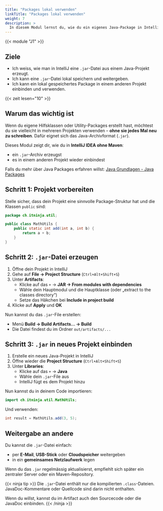 ```yaml
---
title: "Packages lokal verwenden"
linkTitle: "Packages lokal verwenden"
weight: 7
description: >
  In diesem Modul lernst du, wie du ein eigenes Java-Package in IntelliJ als .jar-Datei exportierst und in einem anderen Projekt ohne Maven verwenden kannst.
---
```


{{< module "J1" >}}

## Ziele

- Ich weiss, wie man in IntelliJ eine `.jar`-Datei aus einem Java-Projekt erzeugt.
- Ich kann eine `.jar`-Datei lokal speichern und weitergeben.
- Ich kann ein lokal gespeichertes Package in einem anderen Projekt einbinden und verwenden.

{{< zeit lesen="10" >}}

## Warum das wichtig ist

Wenn du eigene Hilfsklassen oder Utility-Packages erstellt hast, möchtest du sie vielleicht in mehreren Projekten verwenden – **ohne sie jedes Mal neu zu schreiben**. Dafür eignet sich das Java-Archivformat (`.jar`).

Dieses Modul zeigt dir, wie du in **IntelliJ IDEA ohne Maven**:

- ein `.jar`-Archiv erzeugst
- es in einem anderen Projekt wieder einbindest

Falls du mehr über Java Packages erfahren willst: [Java Grundlagen - Java Packages](../../../../02_java/03_java-grundlagen/13_packages/)

## Schritt 1: Projekt vorbereiten

Stelle sicher, dass dein Projekt eine sinnvolle Package-Struktur hat und die Klassen `public` sind:

```java
package ch.itninja.util;

public class MathUtils {
    public static int add(int a, int b) {
        return a + b;
    }
}
```

## Schritt 2: `.jar`-Datei erzeugen

1. Öffne dein Projekt in IntelliJ
2. Gehe auf **File → Project Structure** (`Ctrl+Alt+Shift+S`)
3. Unter **Artifacts**:
   - Klicke auf das `+` → **JAR → From modules with dependencies**
   - Wähle dein Hauptmodul und die Hauptklasse (oder „extract to the classes directory“)
   - Setze das Häkchen bei **Include in project build**
4. Klicke auf **Apply** und **OK**

Nun kannst du das `.jar`-File erstellen:

- Menü **Build → Build Artifacts... → Build**
- Die Datei findest du im Ordner `out/artifacts/...`

## Schritt 3: `.jar` in neues Projekt einbinden

1. Erstelle ein neues Java-Projekt in IntelliJ
2. Öffne wieder die **Project Structure** (`Ctrl+Alt+Shift+S`)
3. Unter **Libraries**:
   - Klicke auf das `+` → **Java**
   - Wähle dein `.jar`-File aus
   - IntelliJ fügt es dem Projekt hinzu

Nun kannst du in deinem Code importieren:

```java
import ch.itninja.util.MathUtils;
```

Und verwenden:

```java
int result = MathUtils.add(3, 5);
```

## Weitergabe an andere

Du kannst die `.jar`-Datei einfach:

- per **E-Mail**, **USB-Stick** oder **Cloudspeicher** weitergeben
- in ein **gemeinsames Netzlaufwerk** legen

Wenn du das `.jar` regelmässig aktualisierst, empfiehlt sich später ein zentraler Server oder ein Maven-Repository.

{{< ninja tip >}}
Die `.jar`-Datei enthält nur die kompilierten `.class`-Dateien. JavaDoc-Kommentare oder Quellcode sind darin nicht enthalten.

Wenn du willst, kannst du im Artifact auch den Sourcecode oder die JavaDoc einbinden.
{{< /ninja >}}
